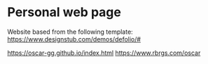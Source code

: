 # Personal web page

Website based from the following template: https://www.designstub.com/demos/defolio/#

https://oscar-gg.github.io/index.html
https://www.rbrgs.com/oscar